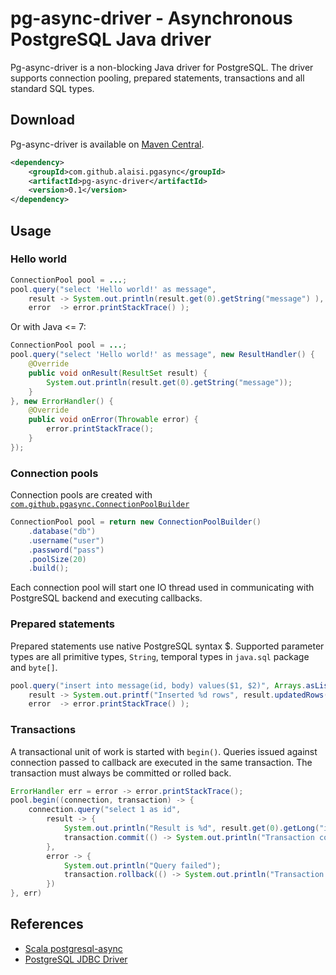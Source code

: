 # pg-async-driver - Asynchronous PostgreSQL Java driver

Pg-async-driver is a non-blocking Java driver for PostgreSQL. The driver supports connection pooling, prepared statements, transactions and all standard SQL types. 

## Download

Pg-async-driver is available on [Maven Central](http://search.maven.org/#search|ga|1|g%3A%22com.github.alaisi.pgasync%22).

```xml
<dependency>
    <groupId>com.github.alaisi.pgasync</groupId>
    <artifactId>pg-async-driver</artifactId>
    <version>0.1</version>
</dependency>
```

## Usage

### Hello world

```java
ConnectionPool pool = ...;
pool.query("select 'Hello world!' as message",
    result -> System.out.println(result.get(0).getString("message") ),
    error  -> error.printStackTrace() );
```
Or with Java <= 7:

```java
ConnectionPool pool = ...;
pool.query("select 'Hello world!' as message", new ResultHandler() {
    @Override
    public void onResult(ResultSet result) {
        System.out.println(result.get(0).getString("message"));
    }
}, new ErrorHandler() {
    @Override
    public void onError(Throwable error) {
        error.printStackTrace();
    }
});
```

### Connection pools

Connection pools are created with [`com.github.pgasync.ConnectionPoolBuilder`](https://github.com/alaisi/pg-async-driver/blob/master/src/main/java/com/github/pgasync/ConnectionPoolBuilder.java)

```java
ConnectionPool pool = return new ConnectionPoolBuilder()
    .database("db")
    .username("user")
    .password("pass")
    .poolSize(20)
    .build();
```

Each connection pool will start one IO thread used in communicating with PostgreSQL backend and executing callbacks.

### Prepared statements

Prepared statements use native PostgreSQL syntax $<index>. Supported parameter types are all primitive types, `String`, temporal types in `java.sql` package and `byte[]`.

```java
pool.query("insert into message(id, body) values($1, $2)", Arrays.asList(123, "hello"),
    result -> System.out.printf("Inserted %d rows", result.updatedRows() ),
    error  -> error.printStackTrace() );
```

### Transactions

A transactional unit of work is started with `begin()`. Queries issued against connection passed to callback are executed in the same transaction. The transaction must always be committed or rolled back.

```java
ErrorHandler err = error -> error.printStackTrace();
pool.begin((connection, transaction) -> {
    connection.query("select 1 as id",
        result -> {
            System.out.println("Result is %d", result.get(0).getLong("id"));
            transaction.commit(() -> System.out.println("Transaction committed"), err);
        },
        error -> {
            System.out.println("Query failed");
            transaction.rollback(() -> System.out.println("Transaction rolled back"), err);
        })
}, err)
```

## References
* [Scala postgresql-async](https://raw.github.com/mauricio/postgresql-async)
* [PostgreSQL JDBC Driver](http://jdbc.postgresql.org/about/about.html)

